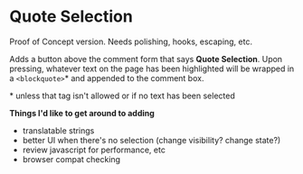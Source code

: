 # Quote Selection

Proof of Concept version. Needs polishing, hooks, escaping, etc.

Adds a button above the comment form that says **Quote Selection**. Upon pressing, whatever text on the page has been highlighted will be wrapped in a `<blockquote>`* and appended to the comment box.

\* unless that tag isn't allowed or if no text has been selected

**Things I'd like to get around to adding**

- translatable strings
- better UI when there's no selection (change visibility? change state?) 
- review javascript for performance, etc
- browser compat checking
